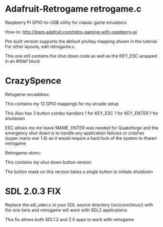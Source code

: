 Adafruit-Retrogame retrogame.c
==================

Raspberry Pi GPIO-to-USB utility for classic game emulators.

How-to: http://learn.adafruit.com/retro-gaming-with-raspberry-pi

Pre-built version supports the default pin/key mapping shown in the tutorial. For other layouts, edit retrogame.c.

This one still contains the shut down code as well as the KEY_ESC wrapped in an #ifdef block

CrazySpence
===========
Retogame-arcadebox:

This contains my 12 GPIO mappings for my arcade setup

This Also has 3 button combo handlers 
1 for KEY_ESC
1 for KEY_ENTER
1 for shutdown

ESC allows me me leave MAME, ENTER was needed for Quakeforge and the emergency shut down is to handle any application failures or crashes (super mario war 1.8) as it would require a hard lock of the system to thwart retrogame

Retrogame-xbmc:

This contains my shut down button version

The button mask on this version takes a single button to initiate shutdown

SDL 2.0.3 FIX
=============
Replace the sdl_udev.c in your SDL source directory (src/core/linux/) with the one here and retrogame will work with SDL2 applications

This fix allows both SDL1.2 and 2.0 apps to work with retrogame
